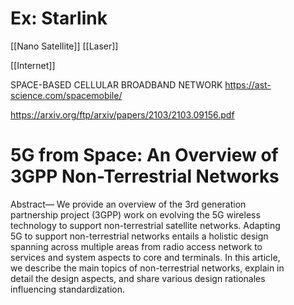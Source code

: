 # Ex: Starlink

[[Nano Satellite]]
[[Laser]]

[[Internet]]

SPACE-BASED CELLULAR BROADBAND NETWORK
https://ast-science.com/spacemobile/



https://arxiv.org/ftp/arxiv/papers/2103/2103.09156.pdf
# 5G from Space: An Overview of 3GPP Non-Terrestrial Networks

Abstract— We provide an overview of the 3rd generation  
partnership project (3GPP) work on evolving the 5G wireless  
technology to support non-terrestrial satellite networks. Adapting  
5G to support non-terrestrial networks entails a holistic design  
spanning across multiple areas from radio access network to  
services and system aspects to core and terminals. In this article,  
we describe the main topics of non-terrestrial networks, explain in  
detail the design aspects, and share various design rationales  
influencing standardization.